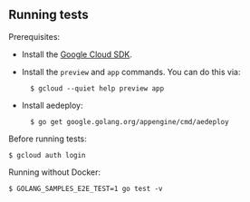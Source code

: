 ## Running tests

Prerequisites:

* Install the [Google Cloud SDK](gcloud).
* Install the `preview` and `app` commands. You can do this via:

        $ gcloud --quiet help preview app
* Install aedeploy:

        $ go get google.golang.org/appengine/cmd/aedeploy

Before running tests:

    $ gcloud auth login

Running without Docker:

    $ GOLANG_SAMPLES_E2E_TEST=1 go test -v

[gcloud]: https://cloud.google.com/sdk/
